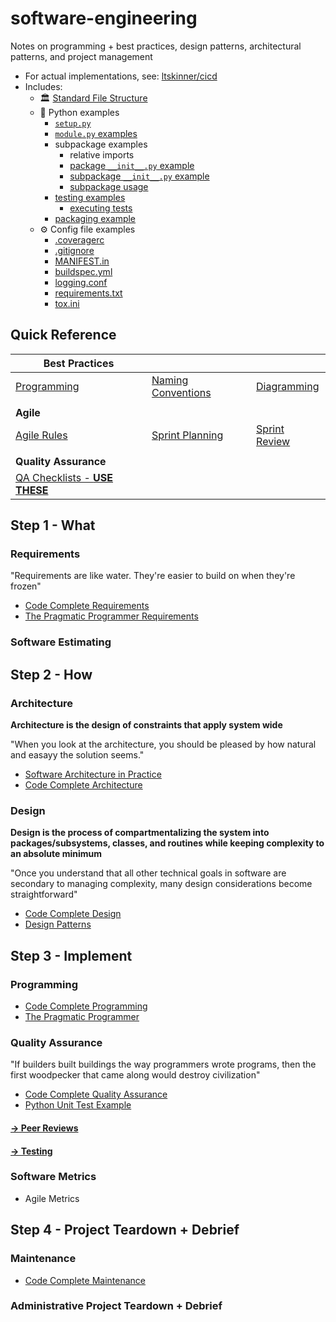 # software-engineering

Notes on programming + best practices, design patterns, architectural patterns, and project management

* For actual implementations, see: [ltskinner/cicd](https://github.com/ltskinner/cicd)
* Includes:
  * 🏛️ [Standard File Structure](https://github.com/ltskinner/cicd)
  * 🐍 Python examples
    * [`setup.py`](https://github.com/ltskinner/cicd/blob/master/setup.py)
    * [`module.py` examples](https://github.com/ltskinner/cicd/blob/master/boneless/module.py)
    * subpackage examples
      * relative imports
      * [package `__init__.py` example](https://github.com/ltskinner/cicd/blob/master/boneless/__init__.py)
      * [subpackage `__init__.py` example](https://github.com/ltskinner/cicd/blob/master/boneless/subpackage/__init__.py)
      * [subpackage usage](https://github.com/ltskinner/cicd/blob/master/boneless/module.py)
    * [testing examples](https://github.com/ltskinner/cicd/tree/master/boneless/tests)
      * [executing tests](https://github.com/ltskinner/cicd#executing-tests)
    * [packaging example](https://github.com/ltskinner/cicd#bulding-package)
  * ⚙️ Config file examples
    * [.coveragerc](https://github.com/ltskinner/cicd/blob/master/.coveragerc)
    * [.gitignore](https://github.com/ltskinner/cicd/blob/master/.gitignore)
    * [MANIFEST.in](https://github.com/ltskinner/cicd/blob/master/MANIFEST.in)
    * [buildspec.yml](https://github.com/ltskinner/cicd/blob/master/buildspec.yml)
    * [logging.conf](https://github.com/ltskinner/cicd/blob/master/logging_dev.conf)
    * [requirements.txt](https://github.com/ltskinner/cicd/blob/master/requirements.txt)
    * [tox.ini](https://github.com/ltskinner/cicd/blob/master/tox.ini)

## Quick Reference

| **Best Practices** | | |
| - | - | - |
| [Programming](./best_practices/PROGRAMMING.md) |  [Naming Conventions](./best_practices/NAMING_CONVENTIONS.md) | [Diagramming](./best_practices/DIGRAMMING.md) |
| | | |
| **Agile** | | |
| [Agile Rules](https://github.com/ltskinner/software-engineering/blob/master/books/agile_project_management_with_scrum/RULES.md) | [Sprint Planning](./qa_checklists/SPRINT_PLANNING.md) | [Sprint Review](./qa_checklists/SPRINT_REVIEW.md) |
| | | |
| **Quality Assurance** |
| [QA Checklists - **USE THESE**](./qa_checklists) |

## Step 1 - What

### Requirements

"Requirements are like water. They're easier to build on when they're frozen"

* [Code Complete Requirements](./books/code_complete/prereqs/requirements)
* [The Pragmatic Programmer Requirements](./books/pragmatic_programmer/CHAPTER_7.md)

### Software Estimating

## Step 2 - How

### Architecture

**Architecture is the design of constraints that apply system wide**

"When you look at the architecture, you should be pleased by how natural and easayy the solution seems."

* [Software Architecture in Practice](./books/software_architecture_in_practice)
* [Code Complete Architecture](./books/code_complete/prereqs/architecture)

### Design

**Design is the process of compartmentalizing the system into packages/subsystems, classes, and routines while keeping complexity to an absolute minimum**

"Once you understand that all other technical goals in software are secondary to managing complexity, many design considerations become straightforward"

* [Code Complete Design](./books/code_complete/design)
* [Design Patterns](./books/design_patterns)

## Step 3 - Implement

### Programming

* [Code Complete Programming](./books/code_complete/programming)
* [The Pragmatic Programmer](./books/pragmatic_programmer)

### Quality Assurance

"If builders built buildings the way programmers wrote programs, then the first woodpecker that came along would destroy civilization"

* [Code Complete Quality Assurance](./books/code_complete/quality_assurance)
* [Python Unit Test Example](./python/unit_testing)

#### [-> Peer Reviews](./quality_assurance/peer_reviews)

#### [-> Testing](./quality_assurance/testing)

### Software Metrics

* Agile Metrics

## Step 4 - Project Teardown + Debrief

### Maintenance

* [Code Complete Maintenance](./books/code_complete/maintenance)

### Administrative Project Teardown + Debrief
